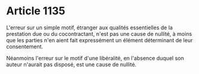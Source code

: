 # Article 1135

<p>L'erreur sur un simple motif, étranger aux qualités essentielles de la prestation due ou du cocontractant, n'est pas une cause de nullité, à moins que les parties n'en aient fait expressément un élément déterminant de leur consentement. </p><p> Néanmoins l'erreur sur le motif d'une libéralité, en l'absence duquel son auteur n'aurait pas disposé, est une cause de nullité. </p>